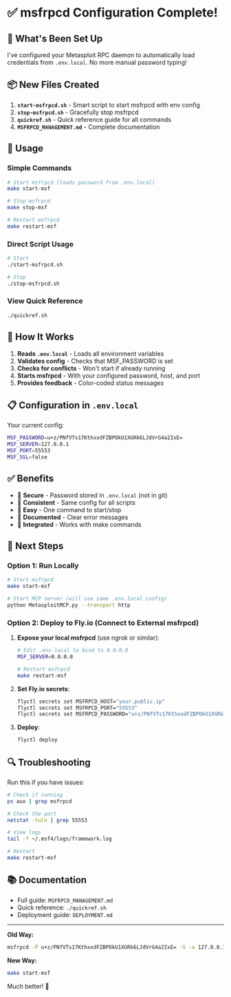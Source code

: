# ✅ msfrpcd Configuration Complete!

## 🎉 What's Been Set Up

I've configured your Metasploit RPC daemon to automatically load credentials from `.env.local`. No more manual password typing!

## 📦 New Files Created

1. **`start-msfrpcd.sh`** - Smart script to start msfrpcd with env config
2. **`stop-msfrpcd.sh`** - Gracefully stop msfrpcd
3. **`quickref.sh`** - Quick reference guide for all commands
4. **`MSFRPCD_MANAGEMENT.md`** - Complete documentation

## 🚀 Usage

### Simple Commands

```bash
# Start msfrpcd (loads password from .env.local)
make start-msf

# Stop msfrpcd
make stop-msf

# Restart msfrpcd
make restart-msf
```

### Direct Script Usage

```bash
# Start
./start-msfrpcd.sh

# Stop
./stop-msfrpcd.sh
```

### View Quick Reference

```bash
./quickref.sh
```

## 🔧 How It Works

1. **Reads `.env.local`** - Loads all environment variables
2. **Validates config** - Checks that MSF_PASSWORD is set
3. **Checks for conflicts** - Won't start if already running
4. **Starts msfrpcd** - With your configured password, host, and port
5. **Provides feedback** - Color-coded status messages

## 📋 Configuration in `.env.local`

Your current config:
```bash
MSF_PASSWORD=u+z/PNfVTs17KthxxdFZBPOkU1XGRk6LJdVrG4a2IxE=
MSF_SERVER=127.0.0.1
MSF_PORT=55553
MSF_SSL=false
```

## ✅ Benefits

- 🔐 **Secure** - Password stored in `.env.local` (not in git)
- 🎯 **Consistent** - Same config for all scripts
- 🚀 **Easy** - One command to start/stop
- 📝 **Documented** - Clear error messages
- 🔄 **Integrated** - Works with make commands

## 🎯 Next Steps

### Option 1: Run Locally
```bash
# Start msfrpcd
make start-msf

# Start MCP server (will use same .env.local config)
python MetasploitMCP.py --transport http
```

### Option 2: Deploy to Fly.io (Connect to External msfrpcd)

1. **Expose your local msfrpcd** (use ngrok or similar):
   ```bash
   # Edit .env.local to bind to 0.0.0.0
   MSF_SERVER=0.0.0.0
   
   # Restart msfrpcd
   make restart-msf
   ```

2. **Set Fly.io secrets**:
   ```bash
   flyctl secrets set MSFRPCD_HOST="your.public.ip"
   flyctl secrets set MSFRPCD_PORT="55553"
   flyctl secrets set MSFRPCD_PASSWORD="u+z/PNfVTs17KthxxdFZBPOkU1XGRk6LJdVrG4a2IxE="
   ```

3. **Deploy**:
   ```bash
   flyctl deploy
   ```

## 🔍 Troubleshooting

Run this if you have issues:
```bash
# Check if running
ps aux | grep msfrpcd

# Check the port
netstat -tuln | grep 55553

# View logs
tail -f ~/.msf4/logs/framework.log

# Restart
make restart-msf
```

## 📚 Documentation

- Full guide: `MSFRPCD_MANAGEMENT.md`
- Quick reference: `./quickref.sh`
- Deployment guide: `DEPLOYMENT.md`

---

**Old Way:**
```bash
msfrpcd -P u+z/PNfVTs17KthxxdFZBPOkU1XGRk6LJdVrG4a2IxE= -S -a 127.0.0.1 -p 55553
```

**New Way:**
```bash
make start-msf
```

Much better! 🎉
